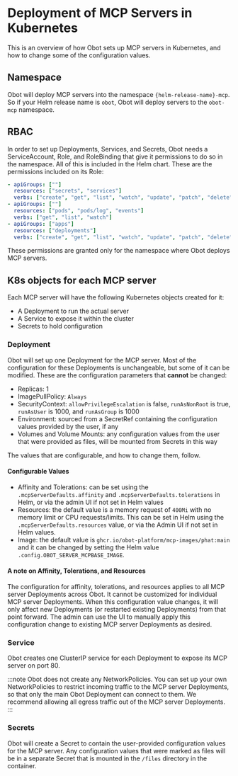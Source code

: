 # Deployment of MCP Servers in Kubernetes

This is an overview of how Obot sets up MCP servers in Kubernetes, and how to change some of the configuration values.

## Namespace

Obot will deploy MCP servers into the namespace `{helm-release-name}-mcp`. So if your Helm release name is `obot`,
Obot will deploy servers to the `obot-mcp` namespace.

## RBAC

In order to set up Deployments, Services, and Secrets, Obot needs a ServiceAccount, Role, and RoleBinding
that give it permissions to do so in the namespace. All of this is included in the Helm chart.
These are the permissions included on its Role:

```yaml
- apiGroups: [""]
  resources: ["secrets", "services"]
  verbs: ["create", "get", "list", "watch", "update", "patch", "delete"]
- apiGroups: [""]
  resources: ["pods", "pods/log", "events"]
  verbs: ["get", "list", "watch"]
- apiGroups: ["apps"]
  resources: ["deployments"]
  verbs: ["create", "get", "list", "watch", "update", "patch", "delete"]
```

These permissions are granted only for the namespace where Obot deploys MCP servers.

## K8s objects for each MCP server

Each MCP server will have the following Kubernetes objects created for it:

- A Deployment to run the actual server
- A Service to expose it within the cluster
- Secrets to hold configuration

### Deployment

Obot will set up one Deployment for the MCP server. Most of the configuration for these Deployments is
unchangeable, but some of it can be modified. These are the configuration parameters that **cannot** be changed:

- Replicas: 1
- ImagePullPolicy: `Always`
- SecurityContext: `allowPrivilegeEscalation` is false, `runAsNonRoot` is true, `runAsUser` is 1000, and `runAsGroup` is 1000
- Environment: sourced from a SecretRef containing the configuration values provided by the user, if any
- Volumes and Volume Mounts: any configuration values from the user that were provided as files, will be mounted from Secrets in this way

The values that are configurable, and how to change them, follow.

#### Configurable Values

- Affinity and Tolerations: can be set using the `.mcpServerDefaults.affinity` and `.mcpServerDefaults.tolerations` in Helm, or via the admin UI if not set in Helm values
- Resources: the default value is a memory request of `400Mi` with no memory limit or CPU requests/limits. This can be set in Helm using the `.mcpServerDefaults.resources` value, or via the Admin UI if not set in Helm values.
- Image: the default value is `ghcr.io/obot-platform/mcp-images/phat:main` and it can be changed by setting the Helm value `.config.OBOT_SERVER_MCPBASE_IMAGE`.

#### A note on Affinity, Tolerations, and Resources

The configuration for affinity, tolerations, and resources applies to all MCP server Deployments across Obot.
It cannot be customized for individual MCP server Deployments.
When this configuration value changes, it will only affect new Deployments (or restarted existing Deployments)
from that point forward. The admin can use the UI to manually apply this configuration change to existing MCP server
Deployments as desired.

### Service

Obot creates one ClusterIP service for each Deployment to expose its MCP server on port 80.

:::note
Obot does not create any NetworkPolicies. You can set up your own NetworkPolicies to restrict incoming traffic to the
MCP server Deployments, so that only the main Obot Deployment can connect to them.
We recommend allowing all egress traffic out of the MCP server Deployments.
:::

### Secrets

Obot will create a Secret to contain the user-provided configuration values for the MCP server.
Any configuration values that were marked as files will be in a separate Secret that is mounted in the `/files` directory in the container.
